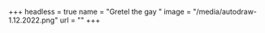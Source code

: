 +++
headless = true
name = "Gretel the gay   "
image = "/media/autodraw-1.12.2022.png"
url = ""
+++
